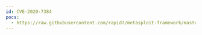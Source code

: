 ```yaml
---
id: CVE-2020-7384
pocs:
  - https://raw.githubusercontent.com/rapid7/metasploit-framework/master/modules/exploits/unix/fileformat/metasploit_msfvenom_apk_template_cmd_injection.rb
---
```


